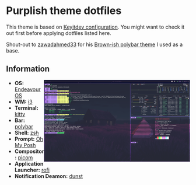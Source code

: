 # Purplish theme dotfiles

This theme is based on [Keyitdev configuration](https://github.com/Keyitdev/dotfiles?tab=readme-ov-file). You might want to check it out first before applying dotfiles listed here.

Shout-out to [zawadahmed33](https://github.com/zawadahmed33) for his [Brown-ish polybar theme](https://github.com/zawadahmed33/Brown-ish) I used as a base.

## Information

<img src="https://github.com/Nidrax/purplish-dotfiles/blob/master/screenshots/1.png?raw=true" alt="Rice Showcase" align="right" width="400px">

- **OS:** [EndeavourOS](https://endeavouros.com/)
- **WM:** [i3](https://i3wm.org/)
- **Terminal:** [kitty](https://sw.kovidgoyal.net/kitty/)
- **Bar:** [polybar](https://github.com/polybar/polybar)
- **Shell:** [zsh](https://www.zsh.org/)
- **Prompt:** [Oh My Posh](https://ohmyposh.dev/)
- **Compositor:** [picom](https://github.com/yshui/picom)
- **Application Launcher:** [rofi](https://github.com/davatorium/rofi)
- **Notification Deamon:** [dunst](https://github.com/dunst-project/dunst)